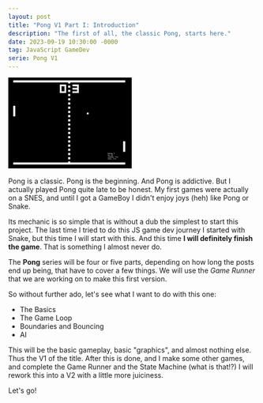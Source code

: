 ```yaml
---
layout: post
title: "Pong V1 Part I: Introduction"
description: "The first of all, the classic Pong, starts here."
date: 2023-09-19 10:30:00 -0000
tag: JavaScript GameDev
serie: Pong V1
---
```

![Pong](/images/pong1.png)

Pong is a classic. Pong is the beginning. And Pong is addictive. But I actually played Pong quite late to be honest. My first games were actually on a SNES, and until I got a GameBoy I didn't enjoy joys (heh) like Pong or Snake.

Its mechanic is so simple that is without a dub the simplest to start this project. The last time I tried to do this JS game dev journey I started with Snake, but this time I will start with this. And this time **I will definitely finish the game**. That is something I almost never do.

The **Pong** series will be four or five parts, depending on how long the posts end up being, that have to cover a few things. We will use the _Game Runner_ that we are working on to make this first version.

So without further ado, let's see what I want to do with this one:

* The Basics
* The Game Loop
* Boundaries and Bouncing
* AI

This will be the basic gameplay, basic "graphics", and almost nothing else. Thus the V1 of the title. After this is done, and I make some other games, and complete the Game Runner and the State Machine (what is that!?) I will rework this into a V2 with a little more juiciness.

Let's go!
